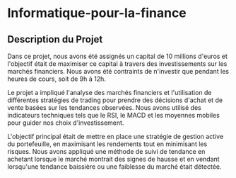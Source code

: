 # Informatique-pour-la-finance

## Description du Projet
Dans ce projet, nous avons été assignés un capital de 10 millions d'euros et l'objectif était de maximiser ce capital à travers des investissements sur les marchés financiers. Nous avons été contraints de n'investir que pendant les heures de cours, soit de 9h à 12h.

Le projet a impliqué l'analyse des marchés financiers et l'utilisation de différentes stratégies de trading pour prendre des décisions d'achat et de vente basées sur les tendances observées. Nous avons utilisé des indicateurs techniques tels que le RSI, le MACD et les moyennes mobiles pour guider nos choix d'investissement.

L'objectif principal était de mettre en place une stratégie de gestion active du portefeuille, en maximisant les rendements tout en minimisant les risques. Nous avons appliqué une méthode de suivi de tendance en achetant lorsque le marché montrait des signes de hausse et en vendant lorsqu'une tendance baissière ou une faiblesse du marché était détectée.

